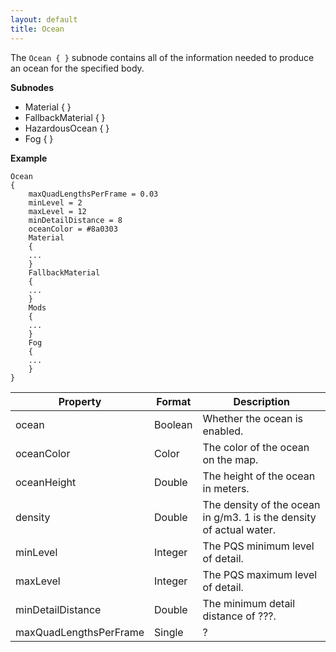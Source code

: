 ```yaml
---
layout: default
title: Ocean
---
```


The `Ocean { }` subnode contains all of the information needed to produce an ocean for the specified body.

**Subnodes**
* Material { }
* FallbackMaterial { }
* HazardousOcean { }
* Fog { }

**Example**
```
Ocean
{
	maxQuadLengthsPerFrame = 0.03
	minLevel = 2
	maxLevel = 12
	minDetailDistance = 8
	oceanColor = #8a0303
	Material
	{
	...
	}
	FallbackMaterial
	{
	...
	}
	Mods
	{
	...
	}
	Fog
	{
	...
	}
}
```

|Property|Format|Description|
|--------|------|-----------|
|ocean|Boolean|Whether the ocean is enabled.|
|oceanColor|Color|The color of the ocean on the map.|
|oceanHeight|Double|The height of the ocean in meters.|
|density|Double|The density of the ocean in g/m3. 1 is the density of actual water.|
|minLevel|Integer|The PQS minimum level of detail.|
|maxLevel|Integer|The PQS maximum level of detail.|
|minDetailDistance|Double|The minimum detail distance of ???.|
|maxQuadLengthsPerFrame|Single|?|